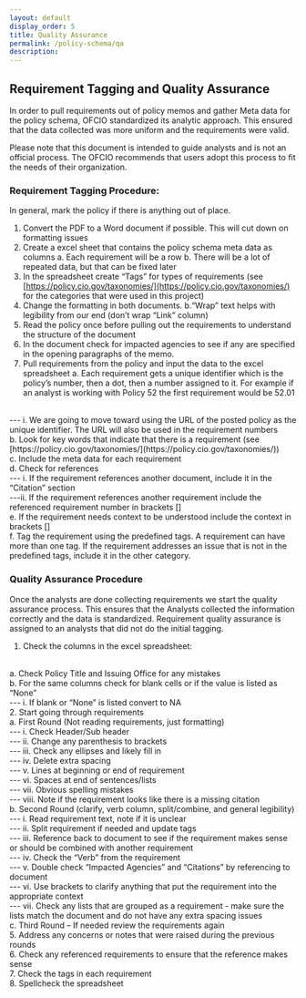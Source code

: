 ```yaml
---
layout: default
display_order: 5
title: Quality Assurance 
permalink: /policy-schema/qa
description: 
---
```


## Requirement Tagging and Quality Assurance 

In order to pull requirements out of policy memos and gather Meta data for the policy schema, OFCIO standardized its analytic approach.  This ensured that the data collected was more uniform and the requirements were valid.  

Please note that this document is intended to guide analysts and is not an official process.  The OFCIO recommends that users adopt this process to fit the needs of their organization.

### Requirement Tagging Procedure:
In general, mark the policy if there is anything out of place.

1.	Convert the PDF to a Word document if possible.  This will cut down on formatting issues 
2.	Create a excel sheet that contains the policy schema meta data as columns
	 a.	Each requirement will be a row
	 b.	There will be a lot of repeated data, but that can be fixed later
3.	In the spreadsheet create “Tags” for types of requirements (see [https://policy.cio.gov/taxonomies/](https://policy.cio.gov/taxonomies/) for the categories that were used in this project)
4.	Change the formatting in both documents.
	b.“Wrap” text helps with legibility from our end (don’t wrap “Link” column)
5.	Read the policy once before pulling out the requirements to understand the structure of the document 
6.	In the document check for impacted agencies to see if any are specified in the opening paragraphs of the memo.
7.	Pull requirements from the policy and input the data to the excel spreadsheet
	a.	Each requirement gets a unique identifier which is the policy’s number, then a dot, then a number assigned to it.  For example if an analyst is working with Policy 52 the first requirement would be 52.01
<br> 
   --- i.	We are going to move toward using the URL of the posted policy as the unique identifier.  The URL will also be used in the requirement numbers
  <br>
  b.	Look for key words that indicate that there is a requirement (see [https://policy.cio.gov/taxonomies/](https://policy.cio.gov/taxonomies/))
  <br>
  c.	Include the meta data for each requirement 
  <br>
  d.	Check for references 
  <br>
  --- i.	If the requirement references another document, include it in the “Citation” section
  <br>
   ---ii.	If the requirement references another requirement include the referenced requirement number in brackets []
  <br>
  e.	If the requirement needs context to be understood include the context in brackets []
  <br>
  f. Tag the requirement using the predefined tags.  A requirement can have more than one tag.  If the requirement addresses an issue that is not in the predefined tags, include it in the other category.

### Quality Assurance Procedure
Once the analysts are done collecting requirements we start the quality assurance process.  This ensures that the Analysts collected the information correctly and the data is standardized.  Requirement quality assurance is assigned to an analysts that did not do the initial tagging.

1.	Check the columns in the excel spreadsheet: 
<br>
  a.	Check Policy Title and Issuing Office for any mistakes
<br>
  b.	For the same columns check for blank cells or if the value is listed as “None” 
 <br>
   --- i.	If blank or “None” is listed convert to NA
<br>
2.	Start going through requirements
<br>
 a.	First Round (Not reading requirements, just formatting)
<br>
 --- i.	Check Header/Sub header
<br>
 --- ii.	Change any parenthesis to brackets
 <br>
 --- iii.	Check any ellipses and likely fill in
 <br>
 --- iv.	Delete extra spacing
 <br>
 --- v.	Lines at beginning or end of requirement
 <br>
 --- vi.	Spaces at end of sentences/lists
 <br>
 --- vii.	Obvious spelling mistakes
 <br>
 --- viii.	Note if the requirement looks like there is a missing citation
 <br>
 b.	Second Round (clarify, verb column, split/combine, and general legibility)
 <br>
 --- i.	Read requirement text, note if it is unclear
  <br>
 --- ii.	Split requirement if needed and update tags
  <br>
 --- iii.	Reference back to document to see if the requirement makes sense or should be combined with another requirement 
  <br>
 --- iv.	Check the “Verb” from the requirement
  <br>
 --- v.	Double check “Impacted Agencies” and “Citations” by referencing to document
  <br>
 --- vi.	Use brackets to clarify anything that put the requirement into the appropriate context 
  <br>
 --- vii.	Check any lists that are grouped as a requirement - make sure the lists match the document and do not have any extra spacing issues
  <br>
 c.	Third Round – If needed review the requirements again
 <br>
5. Address any concerns or notes that were raised during the previous rounds
 <br>
6. Check any referenced requirements to ensure that the reference makes sense
 <br>
7. Check the tags in each requirement 
 <br>
8. Spellcheck the spreadsheet 

